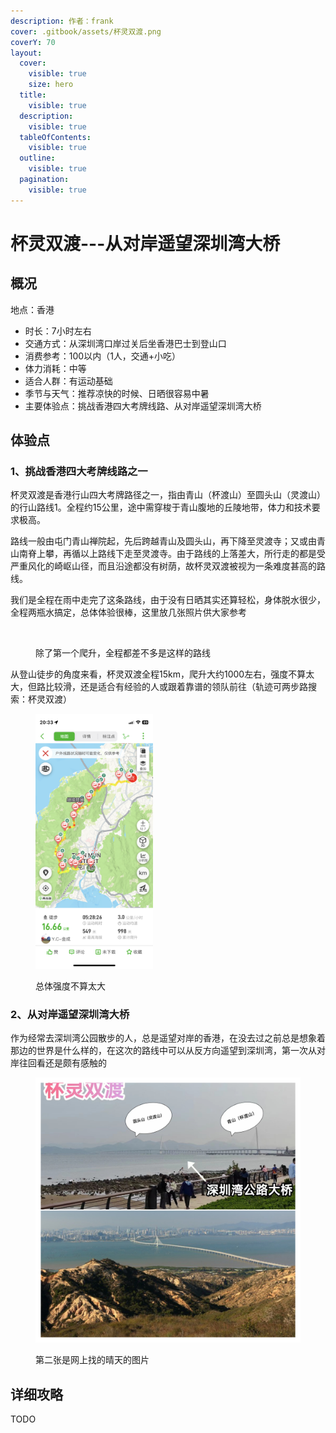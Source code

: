 ```yaml
---
description: 作者：frank
cover: .gitbook/assets/杯灵双渡.png
coverY: 70
layout:
  cover:
    visible: true
    size: hero
  title:
    visible: true
  description:
    visible: true
  tableOfContents:
    visible: true
  outline:
    visible: true
  pagination:
    visible: true
---
```


# 杯灵双渡---从对岸遥望深圳湾大桥

## 概况

地点：香港

* 时长：7小时左右
* 交通方式：从深圳湾口岸过关后坐香港巴士到登山口
* 消费参考：100以内（1人，交通+小吃）
* 体力消耗：中等
* 适合人群：有运动基础
* 季节与天气：推荐凉快的时候、日晒很容易中暑
* 主要体验点：挑战香港四大考牌线路、从对岸遥望深圳湾大桥

## 体验点

### 1、挑战香港四大考牌线路之一

杯灵双渡是香港行山四大考牌路径之一，指由青山（杯渡山）至圆头山（灵渡山）的行山路线1。全程约15公里，途中需穿梭于青山腹地的丘陵地带，体力和技术要求极高。

路线一般由屯门青山禅院起，先后跨越青山及圆头山，再下降至灵渡寺；又或由青山南脊上攀，再循以上路线下走至灵渡寺。由于路线的上落差大，所行走的都是受严重风化的崎岖山径，而且沿途都没有树荫，故杯灵双渡被视为一条难度甚高的路线。

我们是全程在雨中走完了这条路线，由于没有日晒其实还算轻松，身体脱水很少，全程两瓶水搞定，总体体验很棒，这里放几张照片供大家参考

<figure><img src=".gitbook/assets/杯灵双渡1.jpg" alt=""><figcaption><p>除了第一个爬升，全程都差不多是这样的路线</p></figcaption></figure>

从登山徒步的角度来看，杯灵双渡全程15km，爬升大约1000左右，强度不算太大，但路比较滑，还是适合有经验的人或跟着靠谱的领队前往（轨迹可两步路搜索：杯灵双渡）

<figure><img src=".gitbook/assets/杯灵双渡2.PNG" alt="" width="188"><figcaption><p>总体强度不算太大</p></figcaption></figure>

### 2、从对岸遥望深圳湾大桥

作为经常去深圳湾公园散步的人，总是遥望对岸的香港，在没去过之前总是想象着那边的世界是什么样的，在这次的路线中可以从反方向遥望到深圳湾，第一次从对岸往回看还是颇有感触的

<figure><img src=".gitbook/assets/杯灵双渡3.jpg" alt=""><figcaption><p>第二张是网上找的晴天的图片</p></figcaption></figure>

## 详细攻略

TODO
